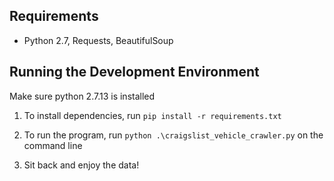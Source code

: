 

## Requirements

- Python 2.7, Requests, BeautifulSoup


## Running the Development Environment

Make sure python 2.7.13 is installed

1. To install dependencies, run `pip install -r requirements.txt`

2. To run the program, run `python .\craigslist_vehicle_crawler.py` on the command line

3. Sit back and enjoy the data!
